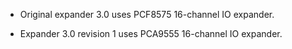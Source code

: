 - Original expander 3.0 uses PCF8575 16-channel IO expander.

- Expander 3.0 revision 1 uses PCA9555 16-channel IO expander.
